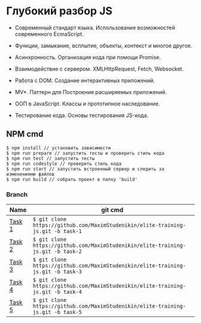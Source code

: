 # Глубокий разбор JS

- Современный стандарт языка. Использование возможностей современного EcmaScript.

- Функции, замыкание, всплытие, объекты, контекст и многое другое.

- Асинхронность. Организация кода при помощи Promise.

- Взаимодействие с сервером. XMLHttpRequest, Fetch, Websocket.

- Работа с DOM. Создание интерактивных приложений.

- MV*. Паттерн для Построения расширяемых приложений.

- ООП в JavaScript. Классы и прототипное наследование.

- Тестирование кода. Основы тестирования JS-кода.

## NPM cmd
```
$ npm install // установить зависимости
$ npm run prepare // запустить тесты и проверить стиль кода
$ npm run test // запустить тесты
$ npm run codestyle // проверить стиль кода
$ npm run start // запустить встроенный сервер и следить за изменениями файлов
$ npm run build // собрать проект в папку 'build'
```

### Branch

| Name | git cmd |
| ------ | ------ |
| [Task 1](https://github.com/MaximStudenikin/elite-training-js/tree/task-1) | ```$ git clone https://github.com/MaximStudenikin/elite-training-js.git -b task-1 ``` |
| [Task 2](https://github.com/MaximStudenikin/elite-training-js/tree/task-2) | ```$ git clone https://github.com/MaximStudenikin/elite-training-js.git -b task-2 ``` |
| [Task 3](https://github.com/MaximStudenikin/elite-training-js/tree/task-3) | ```$ git clone https://github.com/MaximStudenikin/elite-training-js.git -b task-3 ``` |
| [Task 4](https://github.com/MaximStudenikin/elite-training-js/tree/task-4) | ```$ git clone https://github.com/MaximStudenikin/elite-training-js.git -b task-4 ``` |
| [Task 5](https://github.com/MaximStudenikin/elite-training-js/tree/task-4) | ```$ git clone https://github.com/MaximStudenikin/elite-training-js.git -b task-5 ``` |